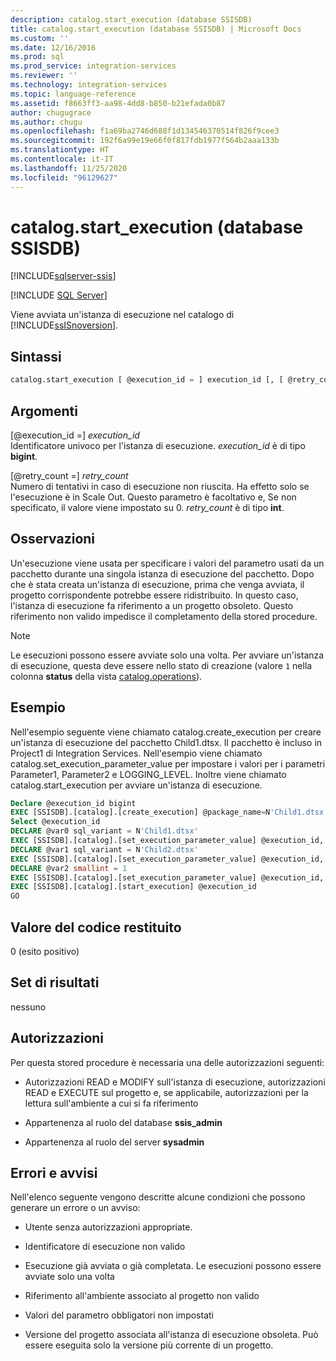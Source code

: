 ```yaml
---
description: catalog.start_execution (database SSISDB)
title: catalog.start_execution (database SSISDB) | Microsoft Docs
ms.custom: ''
ms.date: 12/16/2016
ms.prod: sql
ms.prod_service: integration-services
ms.reviewer: ''
ms.technology: integration-services
ms.topic: language-reference
ms.assetid: f8663ff3-aa98-4dd8-b850-b21efada0b87
author: chugugrace
ms.author: chugu
ms.openlocfilehash: f1a69ba2746d688f1d134546370514f826f9cee3
ms.sourcegitcommit: 192f6a99e19e66f0f817fdb1977f564b2aaa133b
ms.translationtype: HT
ms.contentlocale: it-IT
ms.lasthandoff: 11/25/2020
ms.locfileid: "96129627"
---
```

# <a name="catalogstart_execution-ssisdb-database"></a>catalog.start_execution (database SSISDB)

[!INCLUDE[sqlserver-ssis](../../includes/applies-to-version/sqlserver-ssis.md)]


[!INCLUDE [SQL Server](../../includes/applies-to-version/sqlserver.md)]

  Viene avviata un'istanza di esecuzione nel catalogo di [!INCLUDE[ssISnoversion](../../includes/ssisnoversion-md.md)].  
  
## <a name="syntax"></a>Sintassi  
  
```sql  
catalog.start_execution [ @execution_id = ] execution_id [, [ @retry_count = ] retry_count]  
```  
  
## <a name="arguments"></a>Argomenti  
 [@execution_id =] *execution_id*  
 Identificatore univoco per l'istanza di esecuzione. *execution_id* è di tipo **bigint**.
 
 [@retry_count =] *retry_count*  
 Numero di tentativi in caso di esecuzione non riuscita. Ha effetto solo se l'esecuzione è in Scale Out. Questo parametro è facoltativo e, Se non specificato, il valore viene impostato su 0. *retry_count* è di tipo **int**.
  
## <a name="remarks"></a>Osservazioni  
 Un'esecuzione viene usata per specificare i valori del parametro usati da un pacchetto durante una singola istanza di esecuzione del pacchetto. Dopo che è stata creata un'istanza di esecuzione, prima che venga avviata, il progetto corrispondente potrebbe essere ridistribuito. In questo caso, l'istanza di esecuzione fa riferimento a un progetto obsoleto. Questo riferimento non valido impedisce il completamento della stored procedure.  
  
> [!NOTE]  
>  Le esecuzioni possono essere avviate solo una volta. Per avviare un'istanza di esecuzione, questa deve essere nello stato di creazione (valore `1` nella colonna **status** della vista [catalog.operations](../../integration-services/system-views/catalog-operations-ssisdb-database.md)).  
  
## <a name="example"></a>Esempio  
 Nell'esempio seguente viene chiamato catalog.create_execution per creare un'istanza di esecuzione del pacchetto Child1.dtsx. Il pacchetto è incluso in Project1 di Integration Services. Nell'esempio viene chiamato catalog.set_execution_parameter_value per impostare i valori per i parametri Parameter1, Parameter2 e LOGGING_LEVEL. Inoltre viene chiamato catalog.start_execution per avviare un'istanza di esecuzione.  
  
```sql
Declare @execution_id bigint  
EXEC [SSISDB].[catalog].[create_execution] @package_name=N'Child1.dtsx', @execution_id=@execution_id OUTPUT, @folder_name=N'TestDeply4', @project_name=N'Integration Services Project1', @use32bitruntime=False, @reference_id=Null  
Select @execution_id  
DECLARE @var0 sql_variant = N'Child1.dtsx'  
EXEC [SSISDB].[catalog].[set_execution_parameter_value] @execution_id, @object_type=20, @parameter_name=N'Parameter1', @parameter_value=@var0  
DECLARE @var1 sql_variant = N'Child2.dtsx'  
EXEC [SSISDB].[catalog].[set_execution_parameter_value] @execution_id, @object_type=20, @parameter_name=N'Parameter2', @parameter_value=@var1  
DECLARE @var2 smallint = 1  
EXEC [SSISDB].[catalog].[set_execution_parameter_value] @execution_id, @object_type=50, @parameter_name=N'LOGGING_LEVEL', @parameter_value=@var2  
EXEC [SSISDB].[catalog].[start_execution] @execution_id  
GO  
```  
  
## <a name="return-code-value"></a>Valore del codice restituito  
 0 (esito positivo)  
  
## <a name="result-sets"></a>Set di risultati  
 nessuno  
  
## <a name="permissions"></a>Autorizzazioni  
 Per questa stored procedure è necessaria una delle autorizzazioni seguenti:  
  
-   Autorizzazioni READ e MODIFY sull'istanza di esecuzione, autorizzazioni READ e EXECUTE sul progetto e, se applicabile, autorizzazioni per la lettura sull'ambiente a cui si fa riferimento  
  
-   Appartenenza al ruolo del database **ssis_admin**  
  
-   Appartenenza al ruolo del server **sysadmin**  
  
## <a name="errors-and-warnings"></a>Errori e avvisi  
 Nell'elenco seguente vengono descritte alcune condizioni che possono generare un errore o un avviso:  
  
-   Utente senza autorizzazioni appropriate.  
  
-   Identificatore di esecuzione non valido  
  
-   Esecuzione già avviata o già completata. Le esecuzioni possono essere avviate solo una volta  
  
-   Riferimento all'ambiente associato al progetto non valido  
  
-   Valori del parametro obbligatori non impostati  
  
-   Versione del progetto associata all'istanza di esecuzione obsoleta. Può essere eseguita solo la versione più corrente di un progetto.  
  
  
